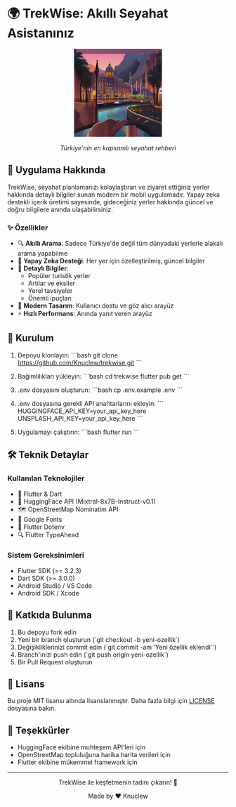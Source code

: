 # 🌍 TrekWise: Akıllı Seyahat Asistanınız

<div align="center">
  <img src="TrekWise.png" alt="TrekWise Logo" width="200"/>
  <p><em>Türkiye'nin en kapsamlı seyahat rehberi</em></p>
</div>

## 📱 Uygulama Hakkında

TrekWise, seyahat planlamanızı kolaylaştıran ve ziyaret ettiğiniz yerler hakkında detaylı bilgiler sunan modern bir mobil uygulamadır. Yapay zeka destekli içerik üretimi sayesinde, gideceğiniz yerler hakkında güncel ve doğru bilgilere anında ulaşabilirsiniz.

### ✨ Özellikler

- 🔍 **Akıllı Arama**: Sadece Türkiye'de değil tüm dünyadaki yerlerle alakalı arama yapabilme
- 🤖 **Yapay Zeka Desteği**: Her yer için özelleştirilmiş, güncel bilgiler
- 🎯 **Detaylı Bilgiler**: 
  - Popüler turistik yerler
  - Artılar ve eksiler
  - Yerel tavsiyeler
  - Önemli ipuçları
- 🎨 **Modern Tasarım**: Kullanıcı dostu ve göz alıcı arayüz
- ⚡ **Hızlı Performans**: Anında yanıt veren arayüz

## 🚀 Kurulum

1. Depoyu klonlayın:
\`\`\`bash
git clone https://github.com/Knuclew/trekwise.git
\`\`\`

2. Bağımlılıkları yükleyin:
\`\`\`bash
cd trekwise
flutter pub get
\`\`\`

3. .env dosyasını oluşturun:
\`\`\`bash
cp .env.example .env
\`\`\`

4. .env dosyasına gerekli API anahtarlarını ekleyin:
\`\`\`
HUGGINGFACE_API_KEY=your_api_key_here
UNSPLASH_API_KEY=your_api_key_here
\`\`\`

5. Uygulamayı çalıştırın:
\`\`\`bash
flutter run
\`\`\`

## 🛠️ Teknik Detaylar

### Kullanılan Teknolojiler

- 📱 Flutter & Dart
- 🤖 HuggingFace API (Mixtral-8x7B-Instruct-v0.1)
- 🗺️ OpenStreetMap Nominatim API
- 🎨 Google Fonts
- 💾 Flutter Dotenv
- 🔍 Flutter TypeAhead

### Sistem Gereksinimleri

- Flutter SDK (>= 3.2.3)
- Dart SDK (>= 3.0.0)
- Android Studio / VS Code
- Android SDK / Xcode


## 🤝 Katkıda Bulunma

1. Bu depoyu fork edin
2. Yeni bir branch oluşturun (\`git checkout -b yeni-ozellik\`)
3. Değişikliklerinizi commit edin (\`git commit -am 'Yeni özellik eklendi'\`)
4. Branch'inizi push edin (\`git push origin yeni-ozellik\`)
5. Bir Pull Request oluşturun

## 📄 Lisans

Bu proje MIT lisansı altında lisanslanmıştır. Daha fazla bilgi için [LICENSE](LICENSE) dosyasına bakın.

## 🙏 Teşekkürler

- HuggingFace ekibine muhteşem API'leri için
- OpenStreetMap topluluğuna harika harita verileri için
- Flutter ekibine mükemmel framework için

---

<div align="center">
  <p>TrekWise ile keşfetmenin tadını çıkarın! 🌟</p>
  <p>Made by ❤️ Knuclew</p>
</div> 